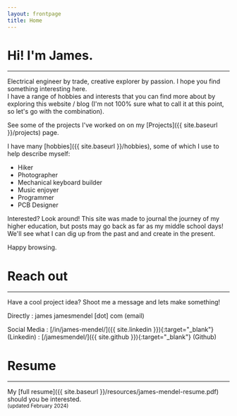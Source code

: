 ```yaml
---
layout: frontpage
title: Home
---
```

# Hi! I'm James.
-----
Electrical engineer by trade, creative explorer by passion. I hope you find something interesting here.   
I have a range of hobbies and interests that you can find more about by exploring this website / blog (I'm not 100% sure what to call it at this point, so let's go with the combination). 

See some of the projects I've worked on on my [Projects]({{ site.baseurl }}/projects) page.

I have many [hobbies]({{ site.baseurl }}/hobbies), some of which I use to help describe myself:
- Hiker
- Photographer
- Mechanical keyboard builder
- Music enjoyer
- Programmer
- PCB Designer

Interested? Look around! This site was made to journal the journey of my higher education, but posts may go back as far as my middle school days! We'll see what I can dig up from the past and and create in the present. 

Happy browsing.

# Reach out
-----
Have a cool project idea? Shoot me a message and lets make something!

Directly
: <i class="fas fa-fw fa-envelope"></i> james <i class="fas fa-at"></i> jamesmendel \[dot\] com (email)
<!-- : <i class="fas fa-fw fa-mobile-alt"></i> ###-###-#### (Cell) -->

Social Media
: <i class="fab fa-fw fa-linkedin"></i> [/in/james-mendel/]({{ site.linkedin }}){:target="_blank"} (Linkedin)
: <i class="fab fa-fw fa-github-square"></i> [/jamesmendel/]({{ site.github }}){:target="_blank"} (Github)

# Resume
----
My [full resume]({{ site.baseurl }}/resources/james-mendel-resume.pdf) should you be interested.
<br>
<small>(updated February 2024)</small>
